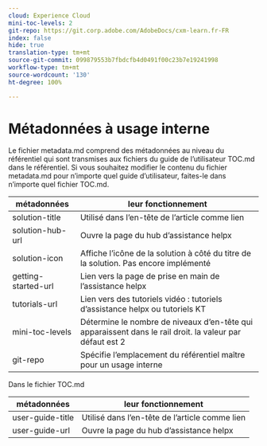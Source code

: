 ```yaml
---
cloud: Experience Cloud
mini-toc-levels: 2
git-repo: https://git.corp.adobe.com/AdobeDocs/cxm-learn.fr-FR
index: false
hide: true
translation-type: tm+mt
source-git-commit: 099879553b7fbdcfb4d0491f00c23b7e19241998
workflow-type: tm+mt
source-wordcount: '130'
ht-degree: 100%

---
```



# Métadonnées à usage interne

Le fichier metadata.md comprend des métadonnées au niveau du référentiel qui sont transmises aux fichiers du guide de l’utilisateur TOC.md dans le référentiel. Si vous souhaitez modifier le contenu du fichier metadata.md pour n’importe quel guide d’utilisateur, faites-le dans n’importe quel fichier TOC.md.

| métadonnées | leur fonctionnement |
|--- |--- |
| solution-title | Utilisé dans l’en-tête de l’article comme lien |
| solution-hub-url | Ouvre la page du hub d’assistance helpx |
| solution-icon | Affiche l’icône de la solution à côté du titre de la solution. Pas encore implémenté |
| getting-started-url | Lien vers la page de prise en main de l’assistance helpx |
| tutorials-url | Lien vers des tutoriels vidéo : tutoriels d’assistance helpx ou tutoriels KT |
| mini-toc-levels | Détermine le nombre de niveaux d’en-tête qui apparaissent dans le rail droit. la valeur par défaut est 2 |
| git-repo | Spécifie l’emplacement du référentiel maître pour un usage interne |

Dans le fichier TOC.md

| métadonnées | leur fonctionnement |
|--- |--- |
| user-guide-title | Utilisé dans l’en-tête de l’article comme lien |
| user-guide-url | Ouvre la page du hub d’assistance helpx |
